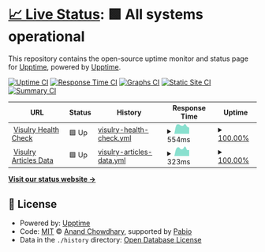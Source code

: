 # [📈 Live Status](https://upptime.github.io/upptime): <!--live status--> **🟩 All systems operational**

This repository contains the open-source uptime monitor and status page for [Upptime](https://upptime.js.org), powered by [Upptime](https://github.com/upptime/upptime).

[![Uptime CI](https://github.com/shipcommit/upptime/workflows/Uptime%20CI/badge.svg)](https://github.com/shipcommit/upptime/actions?query=workflow%3A%22Uptime+CI%22)
[![Response Time CI](https://github.com/shipcommit/upptime/workflows/Response%20Time%20CI/badge.svg)](https://github.com/shipcommit/upptime/actions?query=workflow%3A%22Response+Time+CI%22)
[![Graphs CI](https://github.com/shipcommit/upptime/workflows/Graphs%20CI/badge.svg)](https://github.com/shipcommit/upptime/actions?query=workflow%3A%22Graphs+CI%22)
[![Static Site CI](https://github.com/shipcommit/upptime/workflows/Static%20Site%20CI/badge.svg)](https://github.com/shipcommit/upptime/actions?query=workflow%3A%22Static+Site+CI%22)
[![Summary CI](https://github.com/shipcommit/upptime/workflows/Summary%20CI/badge.svg)](https://github.com/shipcommit/upptime/actions?query=workflow%3A%22Summary+CI%22)

<!--start: status pages-->
<!-- This summary is generated by Upptime (https://github.com/upptime/upptime) -->
<!-- Do not edit this manually, your changes will be overwritten -->
<!-- prettier-ignore -->
| URL | Status | History | Response Time | Uptime |
| --- | ------ | ------- | ------------- | ------ |
| <img alt="" src="https://icons.duckduckgo.com/ip3/visulry.com.ico" height="13"> [Visulry Health Check](https://visulry.com/health) | 🟩 Up | [visulry-health-check.yml](https://github.com/shipcommit/upptime/commits/HEAD/history/visulry-health-check.yml) | <details><summary><img alt="Response time graph" src="./graphs/visulry-health-check/response-time-week.png" height="20"> 554ms</summary><br><a href="https://shipcommit.github.io/upptime/history/visulry-health-check"><img alt="Response time 557" src="https://img.shields.io/endpoint?url=https%3A%2F%2Fraw.githubusercontent.com%2Fshipcommit%2Fupptime%2FHEAD%2Fapi%2Fvisulry-health-check%2Fresponse-time.json"></a><br><a href="https://shipcommit.github.io/upptime/history/visulry-health-check"><img alt="24-hour response time 468" src="https://img.shields.io/endpoint?url=https%3A%2F%2Fraw.githubusercontent.com%2Fshipcommit%2Fupptime%2FHEAD%2Fapi%2Fvisulry-health-check%2Fresponse-time-day.json"></a><br><a href="https://shipcommit.github.io/upptime/history/visulry-health-check"><img alt="7-day response time 554" src="https://img.shields.io/endpoint?url=https%3A%2F%2Fraw.githubusercontent.com%2Fshipcommit%2Fupptime%2FHEAD%2Fapi%2Fvisulry-health-check%2Fresponse-time-week.json"></a><br><a href="https://shipcommit.github.io/upptime/history/visulry-health-check"><img alt="30-day response time 550" src="https://img.shields.io/endpoint?url=https%3A%2F%2Fraw.githubusercontent.com%2Fshipcommit%2Fupptime%2FHEAD%2Fapi%2Fvisulry-health-check%2Fresponse-time-month.json"></a><br><a href="https://shipcommit.github.io/upptime/history/visulry-health-check"><img alt="1-year response time 557" src="https://img.shields.io/endpoint?url=https%3A%2F%2Fraw.githubusercontent.com%2Fshipcommit%2Fupptime%2FHEAD%2Fapi%2Fvisulry-health-check%2Fresponse-time-year.json"></a></details> | <details><summary><a href="https://shipcommit.github.io/upptime/history/visulry-health-check">100.00%</a></summary><a href="https://shipcommit.github.io/upptime/history/visulry-health-check"><img alt="All-time uptime 100.00%" src="https://img.shields.io/endpoint?url=https%3A%2F%2Fraw.githubusercontent.com%2Fshipcommit%2Fupptime%2FHEAD%2Fapi%2Fvisulry-health-check%2Fuptime.json"></a><br><a href="https://shipcommit.github.io/upptime/history/visulry-health-check"><img alt="24-hour uptime 100.00%" src="https://img.shields.io/endpoint?url=https%3A%2F%2Fraw.githubusercontent.com%2Fshipcommit%2Fupptime%2FHEAD%2Fapi%2Fvisulry-health-check%2Fuptime-day.json"></a><br><a href="https://shipcommit.github.io/upptime/history/visulry-health-check"><img alt="7-day uptime 100.00%" src="https://img.shields.io/endpoint?url=https%3A%2F%2Fraw.githubusercontent.com%2Fshipcommit%2Fupptime%2FHEAD%2Fapi%2Fvisulry-health-check%2Fuptime-week.json"></a><br><a href="https://shipcommit.github.io/upptime/history/visulry-health-check"><img alt="30-day uptime 100.00%" src="https://img.shields.io/endpoint?url=https%3A%2F%2Fraw.githubusercontent.com%2Fshipcommit%2Fupptime%2FHEAD%2Fapi%2Fvisulry-health-check%2Fuptime-month.json"></a><br><a href="https://shipcommit.github.io/upptime/history/visulry-health-check"><img alt="1-year uptime 100.00%" src="https://img.shields.io/endpoint?url=https%3A%2F%2Fraw.githubusercontent.com%2Fshipcommit%2Fupptime%2FHEAD%2Fapi%2Fvisulry-health-check%2Fuptime-year.json"></a></details>
| <img alt="" src="https://icons.duckduckgo.com/ip3/visulry.com.ico" height="13"> [Visulry Articles Data](https://visulry.com/articles/__data.json) | 🟩 Up | [visulry-articles-data.yml](https://github.com/shipcommit/upptime/commits/HEAD/history/visulry-articles-data.yml) | <details><summary><img alt="Response time graph" src="./graphs/visulry-articles-data/response-time-week.png" height="20"> 323ms</summary><br><a href="https://shipcommit.github.io/upptime/history/visulry-articles-data"><img alt="Response time 322" src="https://img.shields.io/endpoint?url=https%3A%2F%2Fraw.githubusercontent.com%2Fshipcommit%2Fupptime%2FHEAD%2Fapi%2Fvisulry-articles-data%2Fresponse-time.json"></a><br><a href="https://shipcommit.github.io/upptime/history/visulry-articles-data"><img alt="24-hour response time 273" src="https://img.shields.io/endpoint?url=https%3A%2F%2Fraw.githubusercontent.com%2Fshipcommit%2Fupptime%2FHEAD%2Fapi%2Fvisulry-articles-data%2Fresponse-time-day.json"></a><br><a href="https://shipcommit.github.io/upptime/history/visulry-articles-data"><img alt="7-day response time 323" src="https://img.shields.io/endpoint?url=https%3A%2F%2Fraw.githubusercontent.com%2Fshipcommit%2Fupptime%2FHEAD%2Fapi%2Fvisulry-articles-data%2Fresponse-time-week.json"></a><br><a href="https://shipcommit.github.io/upptime/history/visulry-articles-data"><img alt="30-day response time 318" src="https://img.shields.io/endpoint?url=https%3A%2F%2Fraw.githubusercontent.com%2Fshipcommit%2Fupptime%2FHEAD%2Fapi%2Fvisulry-articles-data%2Fresponse-time-month.json"></a><br><a href="https://shipcommit.github.io/upptime/history/visulry-articles-data"><img alt="1-year response time 322" src="https://img.shields.io/endpoint?url=https%3A%2F%2Fraw.githubusercontent.com%2Fshipcommit%2Fupptime%2FHEAD%2Fapi%2Fvisulry-articles-data%2Fresponse-time-year.json"></a></details> | <details><summary><a href="https://shipcommit.github.io/upptime/history/visulry-articles-data">100.00%</a></summary><a href="https://shipcommit.github.io/upptime/history/visulry-articles-data"><img alt="All-time uptime 100.00%" src="https://img.shields.io/endpoint?url=https%3A%2F%2Fraw.githubusercontent.com%2Fshipcommit%2Fupptime%2FHEAD%2Fapi%2Fvisulry-articles-data%2Fuptime.json"></a><br><a href="https://shipcommit.github.io/upptime/history/visulry-articles-data"><img alt="24-hour uptime 100.00%" src="https://img.shields.io/endpoint?url=https%3A%2F%2Fraw.githubusercontent.com%2Fshipcommit%2Fupptime%2FHEAD%2Fapi%2Fvisulry-articles-data%2Fuptime-day.json"></a><br><a href="https://shipcommit.github.io/upptime/history/visulry-articles-data"><img alt="7-day uptime 100.00%" src="https://img.shields.io/endpoint?url=https%3A%2F%2Fraw.githubusercontent.com%2Fshipcommit%2Fupptime%2FHEAD%2Fapi%2Fvisulry-articles-data%2Fuptime-week.json"></a><br><a href="https://shipcommit.github.io/upptime/history/visulry-articles-data"><img alt="30-day uptime 100.00%" src="https://img.shields.io/endpoint?url=https%3A%2F%2Fraw.githubusercontent.com%2Fshipcommit%2Fupptime%2FHEAD%2Fapi%2Fvisulry-articles-data%2Fuptime-month.json"></a><br><a href="https://shipcommit.github.io/upptime/history/visulry-articles-data"><img alt="1-year uptime 100.00%" src="https://img.shields.io/endpoint?url=https%3A%2F%2Fraw.githubusercontent.com%2Fshipcommit%2Fupptime%2FHEAD%2Fapi%2Fvisulry-articles-data%2Fuptime-year.json"></a></details>

<!--end: status pages-->

[**Visit our status website →**](https://shipcommit.github.io/upptime/)

## 📄 License

- Powered by: [Upptime](https://github.com/upptime/upptime)
- Code: [MIT](./LICENSE) © [Anand Chowdhary](https://anandchowdhary.com), supported by [Pabio](https://pabio.com)
- Data in the `./history` directory: [Open Database License](https://opendatacommons.org/licenses/odbl/1-0/)
